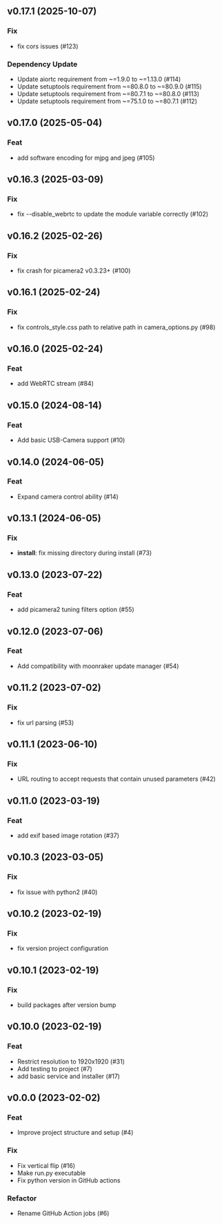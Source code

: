 ## v0.17.1 (2025-10-07)

### Fix

- fix cors issues (#123)

### Dependency Update

- Update aiortc requirement from ~=1.9.0 to ~=1.13.0 (#114)
- Update setuptools requirement from ~=80.8.0 to ~=80.9.0 (#115)
- Update setuptools requirement from ~=80.7.1 to ~=80.8.0 (#113)
- Update setuptools requirement from ~=75.1.0 to ~=80.7.1 (#112)

## v0.17.0 (2025-05-04)

### Feat

- add software encoding for mjpg and jpeg (#105)

## v0.16.3 (2025-03-09)

### Fix

- fix --disable_webrtc to update the module variable correctly (#102)

## v0.16.2 (2025-02-26)

### Fix

- fix crash for picamera2 v0.3.23+ (#100)

## v0.16.1 (2025-02-24)

### Fix

- fix controls_style.css path to relative path in camera_options.py (#98)

## v0.16.0 (2025-02-24)

### Feat

- add WebRTC stream (#84)

## v0.15.0 (2024-08-14)

### Feat

- Add basic USB-Camera support (#10)

## v0.14.0 (2024-06-05)

### Feat

- Expand camera control ability (#14)

## v0.13.1 (2024-06-05)

### Fix

- **install**: fix missing directory during install (#73)

## v0.13.0 (2023-07-22)

### Feat

- add picamera2 tuning filters option (#55)

## v0.12.0 (2023-07-06)

### Feat

- Add compatibility with moonraker update manager (#54)

## v0.11.2 (2023-07-02)

### Fix

- fix url parsing (#53)

## v0.11.1 (2023-06-10)

### Fix

- URL routing to accept requests that contain unused parameters (#42)

## v0.11.0 (2023-03-19)

### Feat

- add exif based image rotation (#37)

## v0.10.3 (2023-03-05)

### Fix

- fix issue with python2 (#40)

## v0.10.2 (2023-02-19)

### Fix

- fix version project configuration

## v0.10.1 (2023-02-19)

### Fix

- build packages after version bump

## v0.10.0 (2023-02-19)

### Feat

- Restrict resolution to 1920x1920 (#31)
- Add testing to project (#7)
- add basic service and installer (#17)

## v0.0.0 (2023-02-02)

### Feat

- Improve project structure and setup (#4)

### Fix

- Fix vertical flip (#16)
- Make run.py executable
- Fix python version in GitHub actions

### Refactor

- Rename GitHub Action jobs (#6)
